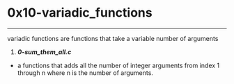 # 0x10-variadic_functions
---

variadic functions are functions that take a variable number of arguments

1. ***0-sum_them_all.c***
- a functions that adds all the number of integer arguments from index 1<br/>
 through n where n is the number of arguments.
